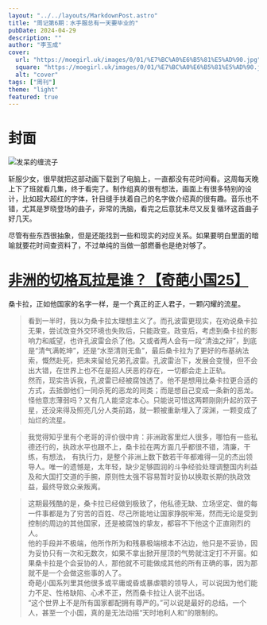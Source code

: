 ```yaml
---
layout: "../../layouts/MarkdownPost.astro"
title: "周记第6期：水手服总有一天要毕业的"
pubDate: 2024-04-29
description: ""
author: "李玉成"
cover:
  url: "https://moegirl.uk/images/0/01/%E7%BC%A0%E6%B5%81%E5%AD%90.jpg"
  square: "https://moegirl.uk/images/0/01/%E7%BC%A0%E6%B5%81%E5%AD%90.jpg"
  alt: "cover"
tags: ["周刊"]
theme: "light"
featured: true
---
```


# 封面

![发呆的缠流子](https://moegirl.uk/images/0/01/%E7%BC%A0%E6%B5%81%E5%AD%90.jpg)

斩服少女，很早就把这部动画下载到了电脑上，一直都没有花时间看。这周每天晚上下了班就看几集，终于看完了。制作组真的很有想法，画面上有很多特别的设计，比如超大超红的字体，针目缝手扶着自己的名字做介绍真的很有趣。音乐也不错，尤其是罗晓登场的曲子，非常的洗脑，看完之后意犹未尽又反复循环这首曲子好几天。

尽管有些东西很抽象，但是还能找到一些和现实的对应关系。如果要明白里面的暗喻就要花时间查资料了，不过单纯的当做一部燃番也是绝对够了。

# [非洲的切格瓦拉是谁？【奇葩小国25】]( https://www.bilibili.com/video/BV11L411H7o7/?share_source=copy_web)

桑卡拉，正如他国家的名字一样，是一个真正的正人君子，一颗闪耀的流星。

>看到一半时，我以为桑卡拉太理想主义了。而孔波雷更现实，在劝说桑卡拉无果，尝试改变外交环境也失败后，只能政变。政变后，考虑到桑卡拉的影响力和威望，也许孔波雷会杀了他。又或者两人会有一段“清浊之辩”，到底是“清气满乾坤”，还是“水至清则无鱼”，最后桑卡拉为了更好的布基纳法索，慨然赴死，把未来留给兄弟孔波雷。孔波雷治下，发展会变慢，但不会出大错，在世界上也不在是招人厌恶的存在，一切都会走上正轨。  
>然而，现实告诉我，孔波雷已经被腐蚀透了。他不是想用比桑卡拉更合适的方式，去抵御他们一同杀死的恶龙的同类；而是想自己变成一条新的恶龙。怪他意志薄弱吗？又有几人能坚定本心。只能说可惜这两颗刚刚升起的双子星，还没来得及照亮几分人类前路，就一颗被重新埋入了深渊，一颗变成了灿烂的流星。

>我觉得知乎里有个老哥的评价很中肯：非洲政客里烂人很多，哪怕有一些私德还行的，执政水平也跟不上，桑卡拉在两方面几乎都很不错，清廉，干练，有想法， 有执行力，是整个非洲上数下数若干年都难得一见的杰出领导人。唯一的遗憾是，太年轻，缺少足够圆润的斗争经验处理调整国内利益及和大国打交道的手腕，原则性太强不容易暂时妥协以换取长期的执政效益，最终导致众亲叛离。

>这期最残酷的是，桑卡拉已经做到极致了，他私德无缺、立场坚定、做的每一件事都是为了穷苦的百姓、尽己所能地让国家挣脱牢笼，然而无论是受到控制的周边的其他国家，还是被腐蚀的挚友，都容不下他这个正直刚烈的人。  
>他的手段并不极端，他所作所为和残暴极端根本不沾边，他只是不妥协，因为妥协只有一次和无数次，如果不拿出掀开屋顶的气势就注定打不开窗。如果桑卡拉是个会妥协的人，那他就不可能做成其他的所有正确的事，因为那就不是一个会做这些事的人了。  
>奇葩小国系列里其他很多或平庸或昏或暴虐聩的领导人，可以说因为他们能力不足、性格缺陷、心术不正，然而桑卡拉让人说不出话。  
>“这个世界上不是所有国家都配拥有尊严的。”可以说是最好的总结。一个人，甚至一个小国，真的是无法动摇“天时地利人和”的限制的。  